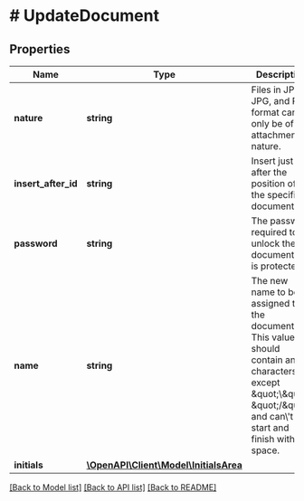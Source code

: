 # # UpdateDocument

## Properties

Name | Type | Description | Notes
------------ | ------------- | ------------- | -------------
**nature** | **string** | Files in JPEG, JPG, and PNG format can only be of attachment nature. | [optional]
**insert_after_id** | **string** | Insert just after the position of the specified document id | [optional]
**password** | **string** | The password required to unlock the document if it is protected | [optional]
**name** | **string** | The new name to be assigned to the document. This value should contain any characters except \&quot;\\\&quot;, \&quot;/\&quot; and can\\&#39;t start and finish with a space. | [optional]
**initials** | [**\OpenAPI\Client\Model\InitialsArea**](InitialsArea.md) |  | [optional]

[[Back to Model list]](../../README.md#models) [[Back to API list]](../../README.md#endpoints) [[Back to README]](../../README.md)
